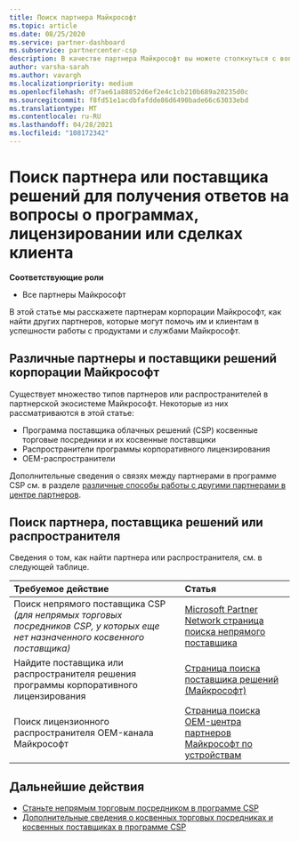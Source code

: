 ```yaml
---
title: Поиск партнера Майкрософт
ms.topic: article
ms.date: 08/25/2020
ms.service: partner-dashboard
ms.subservice: partnercenter-csp
description: В качестве партнера Майкрософт вы можете столкнуться с вопросами о том, как помочь клиентам или конкретным программам. Найдите других партнеров, которые могут помочь.
author: varsha-sarah
ms.author: vavargh
ms.localizationpriority: medium
ms.openlocfilehash: df7ae61a88852d6ef2e4c1cb210b689a20235d0c
ms.sourcegitcommit: f8fd51e1acdbfafdde86d6490bade66c63033ebd
ms.translationtype: MT
ms.contentlocale: ru-RU
ms.lasthandoff: 04/28/2021
ms.locfileid: "108172342"
---
```

# <a name="find-a-partner-or-solution-provider-to-answer-questions-about-programs-licensing-or-customer-deals"></a>Поиск партнера или поставщика решений для получения ответов на вопросы о программах, лицензировании или сделках клиента 

**Соответствующие роли**

- Все партнеры Майкрософт

В этой статье мы расскажете партнерам корпорации Майкрософт, как найти других партнеров, которые могут помочь им и клиентам в успешности работы с продуктами и службами Майкрософт.

## <a name="different-microsoft-partners-and-solution-providers"></a>Различные партнеры и поставщики решений корпорации Майкрософт

Существует множество типов партнеров или распространителей в партнерской экосистеме Майкрософт. Некоторые из них рассматриваются в этой статье:

- Программа поставщика облачных решений (CSP) косвенные торговые посредники и их косвенные поставщики
- Распространители программы корпоративного лицензирования
- OEM-распространители

Дополнительные сведения о связях между партнерами в программе CSP см. в разделе [различные способы работы с другими партнерами в центре партнеров](work-with-other-partners.md).

## <a name="find-a-partner-solution-provider-or-distributor"></a>Поиск партнера, поставщика решений или распространителя

Сведения о том, как найти партнера или распространителя, см. в следующей таблице.

|Требуемое действие  | Статья  |
|:------------------|:--------------- |
|Поиск непрямого поставщика CSP *(для непрямых торговых посредников CSP, у которых еще нет назначенного косвенного поставщика)* | [Microsoft Partner Network страница поиска непрямого поставщика](https://partner.microsoft.com/membership/cloud-solution-provider/find-a-provider)  |
|Найдите поставщика или распространителя решения программы корпоративного лицензирования  | [Страница поиска поставщика решений (Майкрософт)](https://www.microsoft.com/solution-providers/home)  |
|Поиск лицензионного распространителя OEM-канала Майкрософт  | [Страница поиска OEM-центра партнеров Майкрософт по устройствам](https://devicepartner.microsoft.com/connect/distributor)  |

## <a name="next-steps"></a>Дальнейшие действия

- [Станьте непрямым торговым посредником в программе CSP](https://partner.microsoft.com/licensing)
- [Дополнительные сведения о косвенных торговых посредниках и косвенных поставщиках в программе CSP](work-with-other-partners.md)